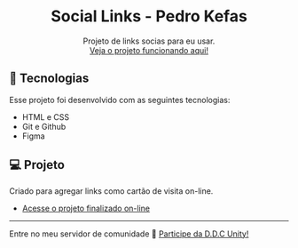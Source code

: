 <h1 align="center"> Social Links - Pedro Kefas </h1>

<p align="center">
Projeto de links socias para eu usar. <br/>
<a href="https://pedro-kefas.github.io/social-links/">Veja o projeto funcionando aqui!</a>
</p>


## 🚀 Tecnologias

Esse projeto foi desenvolvido com as seguintes tecnologias:

- HTML e CSS
- Git e Github
- Figma

## 💻 Projeto

Criado para agregar links como cartão de visita on-line. 

- [Acesse o projeto finalizado on-line](https://pedro-kefas.github.io/social-links/)

---

Entre no meu servidor de comunidade :wave: [Participe da D.D.C Unity!](https://discord.gg/Uk8Qgtwgqs)
